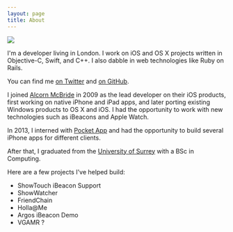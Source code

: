 ```yaml
---
layout: page
title: About
---
```


<img src="{{ baseurl }}/assets/me.jpg">

I'm a developer living in London. I work on iOS and OS X projects written in Objective-C, Swift, and C++. I also dabble in web technologies like Ruby on Rails.

You can find me [on Twitter](https://twitter.com/iotize) and [on GitHub](https://github.com/iotize).

I joined [Alcorn McBride](http://alcorn.com) in 2009 as the lead developer on their iOS products, first working on native iPhone and iPad apps, and later porting existing Windows products to OS X and iOS. I had the opportunity to work with new technologies such as iBeacons and Apple Watch.

In 2013, I interned with [Pocket App](https://pocketapp.co.uk) and had the opportunity to build several iPhone apps for different clients.

After that, I graduated from the [University of Surrey](http://surrey.ac.uk) with a BSc in Computing.

Here are a few projects I've helped build:

- ShowTouch iBeacon Support
- ShowWatcher
- FriendChain
- Holla@Me
- Argos iBeacon Demo
- VGAMR ?
